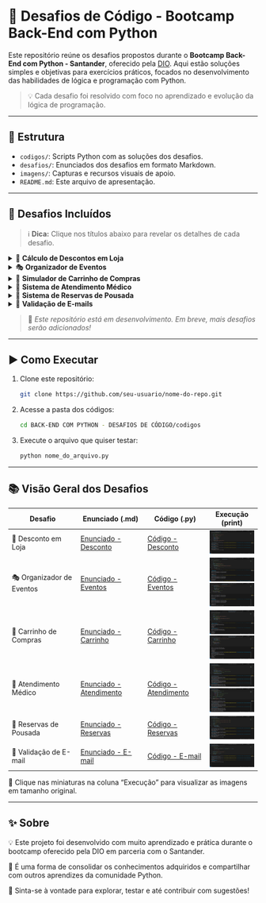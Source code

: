# 🐍 Desafios de Código - Bootcamp Back-End com Python

Este repositório reúne os desafios propostos durante o **Bootcamp Back-End com Python - Santander**, oferecido pela [DIO](https://www.dio.me/). Aqui estão soluções simples e objetivas para exercícios práticos, focados no desenvolvimento das habilidades de lógica e programação com Python.

> 💡 Cada desafio foi resolvido com foco no aprendizado e evolução da lógica de programação.  

---

## 📂 Estrutura

- `codigos/`: Scripts Python com as soluções dos desafios.
- `desafios/`: Enunciados dos desafios em formato Markdown.
- `imagens/`: Capturas e recursos visuais de apoio.
- `README.md`: Este arquivo de apresentação.

---

## 🚀 Desafios Incluídos

> ℹ️ **Dica:** Clique nos títulos abaixo para revelar os detalhes de cada desafio.

<details>
  <summary>💸 <strong>Cálculo de Descontos em Loja</strong></summary>
  Aplicação de cupom promocional e cálculo do valor final com base no preço original do produto.
</details>

<details>
  <summary>🎭 <strong>Organizador de Eventos</strong></summary>
  Agrupa participantes por tema em um dicionário — ótimo para praticar uso de listas e estruturas condicionais.
</details>

<details>
  <summary>🛒 <strong>Simulador de Carrinho de Compras</strong></summary>
  Adiciona produtos ao carrinho e calcula o total da compra. Simples e útil para praticar listas e `input()`!
</details>

<details>
  <summary>🏥 <strong>Sistema de Atendimento Médico</strong></summary>
  Organiza pacientes com base em critérios de urgência e idade. Uma introdução poderosa ao uso de `sorted()` e prioridades.
</details>

<details>
  <summary>🏨 <strong>Sistema de Reservas de Pousada</strong></summary>
  Verifica se os quartos solicitados estão disponíveis e decide quais reservas são aceitas.
</details>

<details>
  <summary>📧 <strong>Validação de E-mails</strong></summary>
  Verifica se um endereço de e-mail segue regras básicas de formato: presença do "@" e ausência de espaços.
</details>

> 🚧 *Este repositório está em desenvolvimento. Em breve, mais desafios serão adicionados!*

---

## ▶️ Como Executar

1. Clone este repositório:
   ```bash
   git clone https://github.com/seu-usuario/nome-do-repo.git
   ```

2. Acesse a pasta dos códigos:
   ```bash
   cd BACK-END COM PYTHON - DESAFIOS DE CÓDIGO/codigos
   ```

3. Execute o arquivo que quiser testar:
   ```bash
   python nome_do_arquivo.py
   ```

---

## 📚 Visão Geral dos Desafios

| Desafio                        | Enunciado (.md)                                                                        | Código (.py)                                                                      | Execução (print)                                                                                                                                             |
|--------------------------------|----------------------------------------------------------------------------------------|------------------------------------------------------------------------------------|--------------------------------------------------------------------------------------------------------------------------------------------------------------|
| 💸 Desconto em Loja            | [Enunciado - Desconto](./desafios/desafio_calculo_desafios_loja.md)                                | [Código - Desconto](./codigos/codigo_calculo_desconto_loja.py)                   | <a href="./imagens/desconto.png" target="_blank"><img src="./imagens/desconto.png" width="120"/></a>                                                        |
| 🎭 Organizador de Eventos      | [Enunciado - Eventos](./desafios/desafio_organizador_eventos.md)                              | [Código - Eventos](./codigos/codigo_organizador_eventos.py)                      | <a href="./imagens/eventos.png" target="_blank"><img src="./imagens/eventos.png" width="120"/></a><br><a href="./imagens/eventos1.png" target="_blank"><img src="./imagens/eventos1.png" width="120"/></a>                                                          |
| 🛒 Carrinho de Compras         | [Enunciado - Carrinho](./desafios/desafio_simulador_carrinho_compras.md)                                 | [Código - Carrinho](./codigos/codigo_simulador_carrinho_compras.py)                         | <a href="./imagens/carrinho.png" target="_blank"><img src="./imagens/carrinho.png" width="120"/></a><br><a href="./imagens/carrinho1.png" target="_blank"><img src="./imagens/carrinho1.png" width="120"/></a>                                                        |
| 🏥 Atendimento Médico          | [Enunciado - Atendimento](./desafios/desafio_sistema_atendimento_medico.md)                           | [Código - Atendimento](./codigos/codigo_sistema_atendimento_medico.py)                   | <a href="./imagens/atendimento.png" target="_blank"><img src="./imagens/atendimento.png" width="120"/></a><br><a href="./imagens/atendimento1.png" target="_blank"><img src="./imagens/atendimento1.png" width="120"/></a>                                                  |
| 🏨 Reservas de Pousada         | [Enunciado - Reservas](./desafios/desafio_sistema_reservas_hotel.md)                                | [Código - Reservas](./codigos/codigo_sistema_reservas_hotel.py)                         | <a href="./imagens/reservas.png" target="_blank"><img src="./imagens/reservas.png" width="120"/></a>                                                        |
| 📧 Validação de E-mail         | [Enunciado - E-mail](./desafios/desafio_validador_formato_emails.md)                                   | [Código - E-mail](./codigos/codigo_validador_formato_emails.py)                            | <a href="./imagens/email.png" target="_blank"><img src="./imagens/email.png" width="120"/></a>                                                              |

📸 Clique nas miniaturas na coluna “Execução” para visualizar as imagens em tamanho original.

---

## ✨ Sobre

💡 Este projeto foi desenvolvido com muito aprendizado e prática durante o bootcamp oferecido pela DIO em parceria com o Santander.

🐍 É uma forma de consolidar os conhecimentos adquiridos e compartilhar com outros aprendizes da comunidade Python. 

📌 Sinta-se à vontade para explorar, testar e até contribuir com sugestões!
